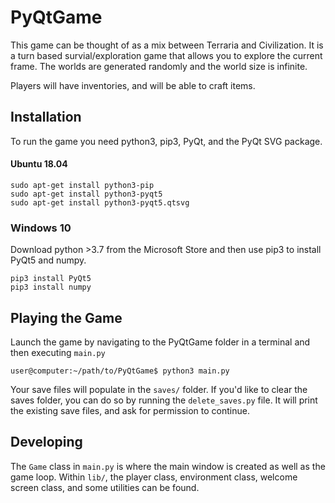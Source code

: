 # PyQtGame
This game can be thought of as a mix between Terraria and Civilization. It is a turn based survial/exploration game that allows you to explore the current frame. The worlds are generated randomly and the world size is infinite.

Players will have inventories, and will be able to craft items.

## Installation
To run the game you need python3, pip3, PyQt, and the PyQt SVG package.

#### Ubuntu 18.04
```
sudo apt-get install python3-pip
sudo apt-get install python3-pyqt5
sudo apt-get install python3-pyqt5.qtsvg
```

### Windows 10
Download python >3.7 from the Microsoft Store and then use pip3 to install PyQt5 and numpy.
```
pip3 install PyQt5 
pip3 install numpy
```

## Playing the Game
Launch the game by navigating to the PyQtGame folder in a terminal and then executing `main.py`
```
user@computer:~/path/to/PyQtGame$ python3 main.py
```

Your save files will populate in the `saves/` folder. 
If you'd like to clear the saves folder, you can do so by running the `delete_saves.py` file. It will print the existing save files, and ask for permission to continue.

## Developing
The `Game` class in `main.py` is where the main window is created as well as the game loop. Within `lib/`, the player class, environment class, welcome screen class, and some utilities can be found.